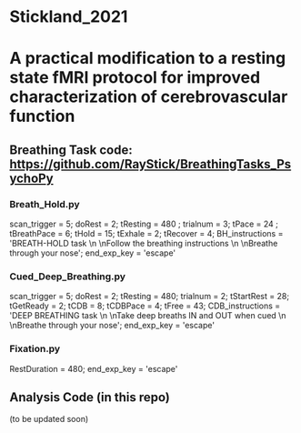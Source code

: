 # Stickland_2021

# A practical modification to a resting state fMRI protocol for improved characterization of cerebrovascular function

## Breathing Task code: https://github.com/RayStick/BreathingTasks_PsychoPy

### Breath_Hold.py

scan_trigger = 5; doRest = 2; tResting = 480 ; trialnum = 3; tPace = 24 ; tBreathPace = 6; tHold = 15; tExhale = 2; tRecover = 4; BH_instructions = 'BREATH-HOLD task \n \nFollow the breathing instructions \n \nBreathe through your nose'; end_exp_key = 'escape'

### Cued_Deep_Breathing.py

scan_trigger = 5; doRest = 2; tResting = 480; trialnum = 2; tStartRest = 28; tGetReady = 2; tCDB = 8; tCDBPace = 4; tFree = 43; CDB_instructions = 'DEEP BREATHING task \n \nTake deep breaths IN and OUT when cued \n \nBreathe through your nose'; end_exp_key = 'escape'

### Fixation.py

RestDuration = 480; end_exp_key = 'escape'

## Analysis Code (in this repo)

(to be updated soon)

